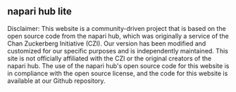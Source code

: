 ## napari hub lite

Disclaimer: This website is a community-driven project that is based on the open source code from the napari hub, which was originally a service of the Chan Zuckerberg Initiative (CZI). Our version has been modified and customized for our specific purposes and is independently maintained. This site is not officially affiliated with the CZI or the original creators of the napari hub. The use of the napari hub's open source code for this website is in compliance with the open source license, and the code for this website is available at our Github repository. 